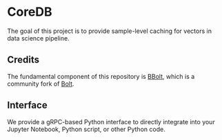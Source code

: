# CoreDB

The goal of this project is to provide sample-level caching for vectors in data science pipeline.

## Credits

The fundamental component of this repository is [BBolt](https://github.com/etcd-io/bbolt), which is a community fork of [Bolt](https://github.com/boltdb/bolt).

## Interface

We provide a gRPC-based Python interface to directly integrate into your Jupyter Notebook, Python script, or other Python code.
